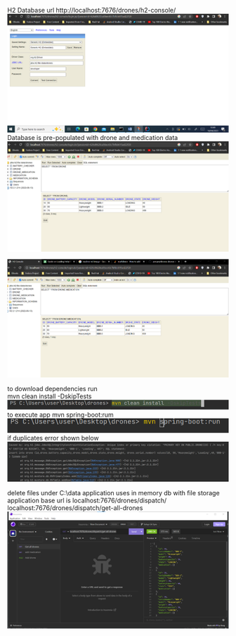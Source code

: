 H2 Database url
http://localhost:7676/drones/h2-console/
![img_5.png](img_5.png)
Database is pre-populated with drone and medication data  
![img_7.png](img_7.png)

![img_8.png](img_8.png)

to download dependencies run   
mvn clean install -DskipTests
![img_1.png](img_1.png)
to execute app
mvn spring-boot:rum
![img_2.png](img_2.png)
if duplicates error shown below
![img_3.png](img_3.png)

delete files under
C:\data
application uses in memory db with file storage
application base url is
localhost:7676/drones/dispatch/
localhost:7676/drones/dispatch/get-all-drones
![img_4.png](img_4.png)



